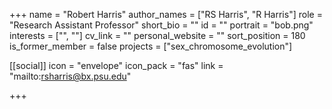 +++
name = "Robert Harris"
author_names = ["RS Harris", "R Harris"]
role = "Research Assistant Professor"
short_bio = ""
id = ""
portrait = "bob.png"
interests = ["", ""]
cv_link = ""
personal_website = ""
sort_position = 180
is_former_member = false
projects = ["sex_chromosome_evolution"]

[[social]]
    icon = "envelope"
    icon_pack = "fas"
    link = "mailto:rsharris@bx.psu.edu"

+++

